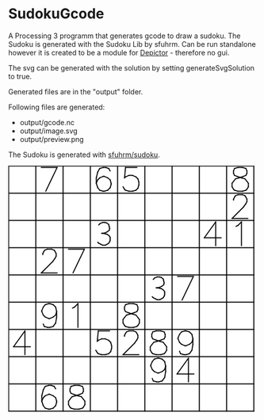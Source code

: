 # SudokuGcode

A Processing 3 programm that generates gcode to draw a sudoku. The Sudoku is generated with the Sudoku Lib by sfuhrm. 
Can be run standalone however it is created to be a module for [Depictor](https://github.com/Iqwertz/Depictor) - therefore no gui. 

The svg can be generated with the solution by setting generateSvgSolution to true. 

Generated files are in the "output" folder.

Following files are generated:
- output/gcode.nc
- output/image.svg
- output/preview.png

The Sudoku is generated with [sfuhrm/sudoku](https://github.com/sfuhrm/sudoku).

![Screenshot](images/example.png)

